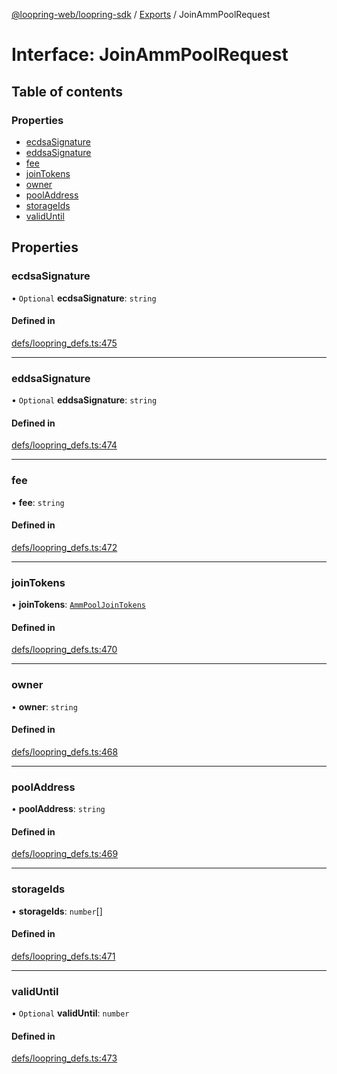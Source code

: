 [@loopring-web/loopring-sdk](../README.md) / [Exports](../modules.md) / JoinAmmPoolRequest

# Interface: JoinAmmPoolRequest

## Table of contents

### Properties

- [ecdsaSignature](JoinAmmPoolRequest.md#ecdsasignature)
- [eddsaSignature](JoinAmmPoolRequest.md#eddsasignature)
- [fee](JoinAmmPoolRequest.md#fee)
- [joinTokens](JoinAmmPoolRequest.md#jointokens)
- [owner](JoinAmmPoolRequest.md#owner)
- [poolAddress](JoinAmmPoolRequest.md#pooladdress)
- [storageIds](JoinAmmPoolRequest.md#storageids)
- [validUntil](JoinAmmPoolRequest.md#validuntil)

## Properties

### ecdsaSignature

• `Optional` **ecdsaSignature**: `string`

#### Defined in

[defs/loopring_defs.ts:475](https://github.com/Loopring/loopring_sdk/blob/2ea32ee/src/defs/loopring_defs.ts#L475)

___

### eddsaSignature

• `Optional` **eddsaSignature**: `string`

#### Defined in

[defs/loopring_defs.ts:474](https://github.com/Loopring/loopring_sdk/blob/2ea32ee/src/defs/loopring_defs.ts#L474)

___

### fee

• **fee**: `string`

#### Defined in

[defs/loopring_defs.ts:472](https://github.com/Loopring/loopring_sdk/blob/2ea32ee/src/defs/loopring_defs.ts#L472)

___

### joinTokens

• **joinTokens**: [`AmmPoolJoinTokens`](AmmPoolJoinTokens.md)

#### Defined in

[defs/loopring_defs.ts:470](https://github.com/Loopring/loopring_sdk/blob/2ea32ee/src/defs/loopring_defs.ts#L470)

___

### owner

• **owner**: `string`

#### Defined in

[defs/loopring_defs.ts:468](https://github.com/Loopring/loopring_sdk/blob/2ea32ee/src/defs/loopring_defs.ts#L468)

___

### poolAddress

• **poolAddress**: `string`

#### Defined in

[defs/loopring_defs.ts:469](https://github.com/Loopring/loopring_sdk/blob/2ea32ee/src/defs/loopring_defs.ts#L469)

___

### storageIds

• **storageIds**: `number`[]

#### Defined in

[defs/loopring_defs.ts:471](https://github.com/Loopring/loopring_sdk/blob/2ea32ee/src/defs/loopring_defs.ts#L471)

___

### validUntil

• `Optional` **validUntil**: `number`

#### Defined in

[defs/loopring_defs.ts:473](https://github.com/Loopring/loopring_sdk/blob/2ea32ee/src/defs/loopring_defs.ts#L473)
